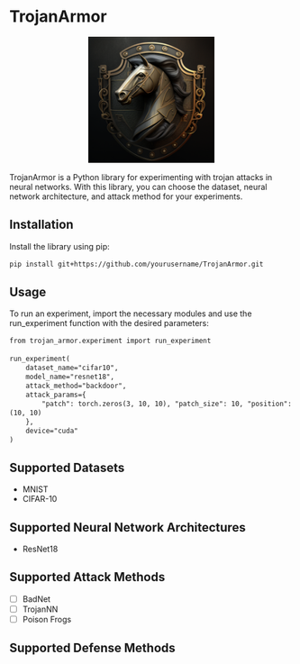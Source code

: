 # TrojanArmor

<p align="center">
<img src="assets/logo.png" width=224 height=224>
</p>

TrojanArmor is a Python library for experimenting with trojan attacks in neural networks. With this library, you can choose the dataset, neural network architecture, and attack method for your experiments.

## Installation

Install the library using pip:

```bash
pip install git+https://github.com/yourusername/TrojanArmor.git
```

## Usage

To run an experiment, import the necessary modules and use the run_experiment function with the desired parameters:

```
from trojan_armor.experiment import run_experiment

run_experiment(
    dataset_name="cifar10",
    model_name="resnet18",
    attack_method="backdoor",
    attack_params={
        "patch": torch.zeros(3, 10, 10), "patch_size": 10, "position": (10, 10)
    },
    device="cuda"
)
```

## Supported Datasets

- MNIST
- CIFAR-10

## Supported Neural Network Architectures

- ResNet18

## Supported Attack Methods

- [ ] BadNet
- [ ] TrojanNN
- [ ] Poison Frogs

## Supported Defense Methods
